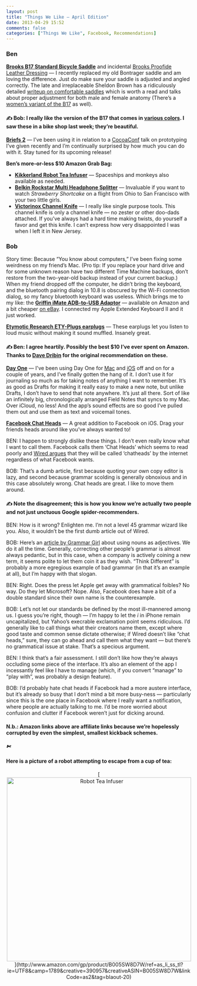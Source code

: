 ```yaml
---
layout: post
title: "Things We Like — April Edition"
date: 2013-04-29 15:52
comments: false
categories: ["Things We Like", Facebook, Recommendations]
---
```

### Ben
[**Brooks B17 Standard Bicycle Saddle**](http://www.amazon.com/gp/product/B000HZA918/ref=as_li_ss_tl?ie=UTF8&camp=1789&creative=390957&creativeASIN=B000HZA918&linkCode=as2&tag=blaout-20) and incidental [Brooks Proofide Leather Dressing](http://www.amazon.com/gp/product/B001O35F2A/ref=as_li_ss_tl?ie=UTF8&camp=1789&creative=390957&creativeASIN=B001O35F2A&linkCode=as2&tag=blaout-20) — I recently replaced my old Bontrager saddle and am loving the difference. Just do make sure your saddle is adjusted and angled correctly. The late and irreplaceable Sheldon Brown has a ridiculously detailed [writeup on comfortable saddles](http://sheldonbrown.com/saddles.html) which is worth a read and talks about proper adjustment for both male and female anatomy (There’s a [women’s variant of the B17](http://www.amazon.com/gp/product/B0025TTEO2/ref=as_li_ss_tl?ie=UTF8&camp=1789&creative=390957&creativeASIN=B0025TTEO2&linkCode=as2&tag=blaout-20) as well).

#### &#9997; Bob: I really like the version of the B17 that comes in [various colors](http://www.amazon.com/gp/product/B00AFL9BOA/ref=as_li_ss_tl?ie=UTF8&camp=1789&creative=390957&creativeASIN=B00AFL9BOA&linkCode=as2&tag=cantoni-20). I saw these in a bike shop last week; they’re beautiful.

[**Briefs 2**](http://giveabrief.com) — I’ve been using it in relation to a [CocoaConf](http://cocoaconf.com) talk on prototyping I’ve given recently and I’m continually surprised by how much you can do with it. Stay tuned for its upcoming release!


**Ben’s more-or-less $10 Amazon Grab Bag:**

* [**Kikkerland Robot Tea Infuser**](http://www.amazon.com/gp/product/B005SW8D7W/ref=as_li_ss_tl?ie=UTF8&camp=1789&creative=390957&creativeASIN=B005SW8D7W&linkCode=as2&tag=blaout-20) — Spaceships and monkeys also available as needed.
* [**Belkin Rockstar Multi Headphone Splitter**](http://www.amazon.com/gp/product/B00475K64E/ref=as_li_ss_tl?ie=UTF8&camp=1789&creative=390957&creativeASIN=B00475K64E&linkCode=as2&tag=blaout-20) — Invaluable if you want to watch *Strawberry Shortcake* on a flight from Ohio to San Francisco with your two little girls.
* [**Victorinox Channel Knife**](http://www.amazon.com/gp/product/B000MF46H6/ref=as_li_ss_tl?ie=UTF8&camp=1789&creative=390957&creativeASIN=B000MF46H6&linkCode=as2&tag=blaout-20) — I really like single purpose tools. This channel knife is only a channel knife — no zester or other doo-dads attached. If you’ve always had a hard time making twists, do yourself a favor and get this knife. I can’t express how very disappointed I was when I left it in New Jersey.

### Bob
Story time: Because “You know about computers,” I’ve been fixing some weirdness on my friend’s Mac. (Pro tip: If you replace your hard drive and for some unknown reason have two different Time Machine backups, don’t restore from the two-year-old backup instead of your current backup.) When my friend dropped off the computer, he didn’t bring the keyboard, and the bluetooth pairing dialog in 10.8 is obscured by the Wi-Fi connection dialog, so my fancy bluetooth keyboard was useless. Which brings me to my like: the [**Griffin iMate ADB-to-USB Adaptor**](http://www.amazon.com/gp/product/B000067V8L/ref=as_li_ss_tl?ie=UTF8&camp=1789&creative=390957&creativeASIN=B000067V8L&linkCode=as2&tag=cantoni-20) — available on Amazon and a bit cheaper [on eBay](http://www.ebay.com/sch/i.html?_trksid=p2050601.m570.l1313.TR0.TRC0&_nkw=griffin+imate&_sacat=0&_from=R40). I connected my Apple Extended Keyboard II and it just worked.

[**Etymotic Research ETY-Plugs earplugs**](http://www.amazon.com/gp/product/B0044DEESS/ref=as_li_ss_tl?ie=UTF8&camp=1789&creative=390957&creativeASIN=B0044DEESS&linkCode=as2&tag=cantoni-20) — These earplugs let you listen to loud music without making it sound muffled. Insanely great.

#### &#9997; Ben: I agree heartily. Possibly the best $10 I’ve ever spent on Amazon. Thanks to [Dave Dribin](http://www.dribin.org/dave) for the original recommendation on these.


[**Day One**](http://dayoneapp.com) — I've been using Day One for [Mac](https://itunes.apple.com/us/app/day-one/id422304217) and [iOS](https://itunes.apple.com/us/app/day-one-journal-diary/id421706526) off and on for a couple of years, and I’ve finally gotten the hang of it. I don’t use it for journaling so much as for taking notes of anything I want to remember. It’s as good as Drafts for making it really easy to make a new note, but unlike Drafts, I don’t have to send that note anywhere. It’s just all there. Sort of like an infinitely big, chronologically arranged Field Notes that syncs to my Mac. Over iCloud, no less! And the app’s sound effects are so good I’ve pulled them out and use them as text and voicemail tones.

[**Facebook Chat Heads**](https://www.facebook.com/help/101495056700254/) — A great addition to Facebook on iOS. Drag your friends heads around like you’ve always wanted to!

<span class="backandforth">BEN</span>: I happen to strongly dislike these things.  I don’t even really know what I want to call them. Facebook calls them ‘Chat Heads’ which seems to read poorly and [Wired argues](http://www.wired.com/gadgetlab/2013/04/facebook-is-wrong-its-chatheads-not-chat-heads) that they will be called ‘chatheads’ by the internet regardless of what Facebook wants.

<span class="backandforth">BOB</span>: That’s a dumb article, first because quoting your own copy editor is lazy, and second because grammar scolding is generally obnoxious and in this case absolutely wrong. Chat heads are great. I like to move them around.

#### &#9997; Note the disagreement; this is how you know we’re actually two people and not just unctuous Google spider-recommenders.

<span class="backandforth">BEN</span>: How is it wrong? Enlighten me. I’m not a level 45 grammar wizard like you. Also, it wouldn’t be the first dumb article out of Wired.

<span class="backandforth">BOB</span>: Here’s an [article by Grammar Girl](http://grammar.quickanddirtytips.com/noun-or-adjective.aspx) about using nouns as adjectives. We do it all the time. Generally, correcting other people’s grammar is almost always pedantic, but in this case, when a company is actively coining a new term, it seems polite to let them coin it as they wish. “Think Different” is probably a more egregious example of bad grammar (in that it’s an example at all), but I’m happy with that slogan.

<span class="backandforth">BEN</span>: Right. Does the press let Apple get away with grammatical foibles? No way. Do they let Microsoft? Nope. Also, Facebook does have a bit of a double standard since their own name is the counterexample.

<span class="backandforth">BOB</span>: Let’s not let our standards be defined by the most ill-mannered among us. I guess you’re right, though — I’m happy to let the *i* in iPhone remain uncapitalized, but Yahoo’s execrable exclamation point seems ridiculous. I’d generally like to call things what their creators name them, except where good taste and common sense dictate otherwise; if Wired doesn’t like “chat heads,” sure, they can go ahead and call them what they want — but there’s no grammatical issue at stake. That’s a specious argument.

<span class="backandforth">BEN</span>: I think that’s a fair assessment. I still don’t like how they’re always occluding some piece of the interface. It’s also an element of the app I incessantly feel like I have to manage (which, if you convert “manage” to “play with”, was probably a design feature).

<span class="backandforth">BOB</span>: I’d probably hate chat heads if Facebook had a more austere interface, but it’s already so busy that I don’t mind a bit more busy-ness — particularly since this is the one place in Facebook where I really want a notification, where people are actually talking to me. I’d be more worried about confusion and clutter if Facebook weren’t just for dicking around.

#### N.b.: Amazon links above are affiliate links because we’re hopelessly corrupted by even the simplest, smallest kickback schemes.

##### &#x2704;

#### Here is a picture of a robot attempting to escape from a cup of tea:
 <center>[<img src="http://ecx.images-amazon.com/images/I/61XTWl5ZuDL._SL1002_.jpg" alt="Robot Tea Infuser" width=501 />](http://www.amazon.com/gp/product/B005SW8D7W/ref=as_li_ss_tl?ie=UTF8&camp=1789&creative=390957&creativeASIN=B005SW8D7W&linkCode=as2&tag=blaout-20)</center>
